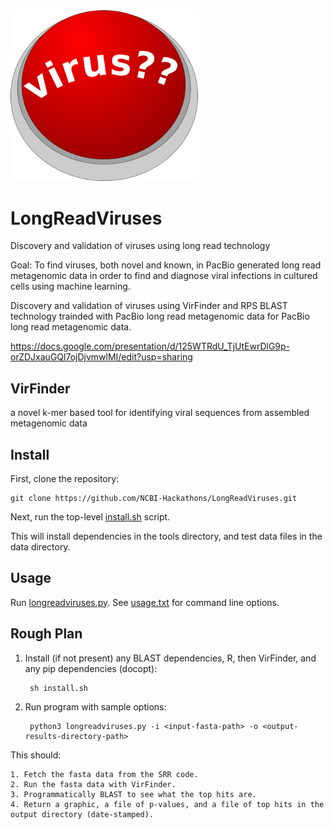 <img src="./images/virus-button.png" width="300">

# LongReadViruses

Discovery and validation of viruses using long read technology

Goal: To find viruses, both novel and known, in PacBio generated long read metagenomic data in order to find and diagnose viral infections in cultured cells using machine learning. 

Discovery and validation of viruses using VirFinder and RPS BLAST technology trainded with PacBio long read metagenomic data for PacBio long read metagenomic data. 

https://docs.google.com/presentation/d/125WTRdU_TjUtEwrDlG9p-orZDJxauGQl7ojDjvmwlMI/edit?usp=sharing

VirFinder
---------
 a novel k-mer based tool for identifying viral sequences from assembled metagenomic data

Install
-------

First, clone the repository:

    git clone https://github.com/NCBI-Hackathons/LongReadViruses.git

Next, run the top-level [install.sh][1] script.

This will install dependencies in the tools directory, and test data files in the data directory.

Usage
-----

Run [longreadviruses.py][2]. See [usage.txt][3] for command line options.

[1]: install.sh
[2]: longreadviruses.py
[3]: usage.txt

Rough Plan
----------

1. Install (if not present) any BLAST dependencies, R, then VirFinder, and any pip dependencies (docopt):

        sh install.sh

2. Run program with sample options:

        python3 longreadviruses.py -i <input-fasta-path> -o <output-results-directory-path>

This should:

    1. Fetch the fasta data from the SRR code.
    2. Run the fasta data with VirFinder.
    3. Programmatically BLAST to see what the top hits are.
    4. Return a graphic, a file of p-values, and a file of top hits in the output directory (date-stamped).
